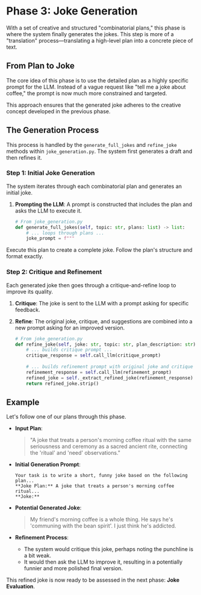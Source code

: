 # Phase 3: Joke Generation

With a set of creative and structured "combinatorial plans," this phase is where the system finally generates the jokes. This step is more of a "translation" process—translating a high-level plan into a concrete piece of text.

## From Plan to Joke

The core idea of this phase is to use the detailed plan as a highly specific prompt for the LLM. Instead of a vague request like "tell me a joke about coffee," the prompt is now much more constrained and targeted.

This approach ensures that the generated joke adheres to the creative concept developed in the previous phase.

## The Generation Process

This process is handled by the `generate_full_jokes` and `refine_joke` methods within `joke_generation.py`. The system first generates a draft and then refines it.

### Step 1: Initial Joke Generation
The system iterates through each combinatorial plan and generates an initial joke.

1.  **Prompting the LLM**: A prompt is constructed that includes the plan and asks the LLM to execute it.

    ```python
    # From joke_generation.py
    def generate_full_jokes(self, topic: str, plans: list) -> list:
        # ... loops through plans ...
        joke_prompt = f"""
<!-- Topic: \"{topic}\"
Plan: {plan['plan_description']}
Source Observations: {', '.join(plan['observations'])} -->

Execute this plan to create a complete joke. Follow the plan's structure and format exactly.

<!-- Joke: [Your complete joke here]
"""
        response = self.call_llm(joke_prompt)
        extracted_joke = self._extract_joke_from_response(response)
        # ... stores joke ...
    ``` -->

### Step 2: Critique and Refinement
Each generated joke then goes through a critique-and-refine loop to improve its quality.

1. **Critique**: The joke is sent to the LLM with a prompt asking for specific feedback.
2. **Refine**: The original joke, critique, and suggestions are combined into a new prompt asking for an improved version.

    ```python
    # From joke_generation.py
    def refine_joke(self, joke: str, topic: str, plan_description: str) -> str:
        # ... builds critique prompt ...
        critique_response = self.call_llm(critique_prompt)
        
        # ... builds refinement prompt with original joke and critique ...
        refinement_response = self.call_llm(refinement_prompt)
        refined_joke = self._extract_refined_joke(refinement_response)
        return refined_joke.strip()
    ```

## Example

Let's follow one of our plans through this phase.

-   **Input Plan**:
    > "A joke that treats a person's morning coffee ritual with the same seriousness and ceremony as a sacred ancient rite, connecting the 'ritual' and 'need' observations."

-   **Initial Generation Prompt**:
    ```
    Your task is to write a short, funny joke based on the following plan...
    **Joke Plan:** A joke that treats a person's morning coffee ritual...
    **Joke:**
    ```

-   **Potential Generated Joke**:
    > My friend's morning coffee is a whole thing. He says he's 'communing with the bean spirit'. I just think he's addicted.

-   **Refinement Process**:
    -   The system would critique this joke, perhaps noting the punchline is a bit weak.
    -   It would then ask the LLM to improve it, resulting in a potentially funnier and more polished final version.

This refined joke is now ready to be assessed in the next phase: **Joke Evaluation**. 